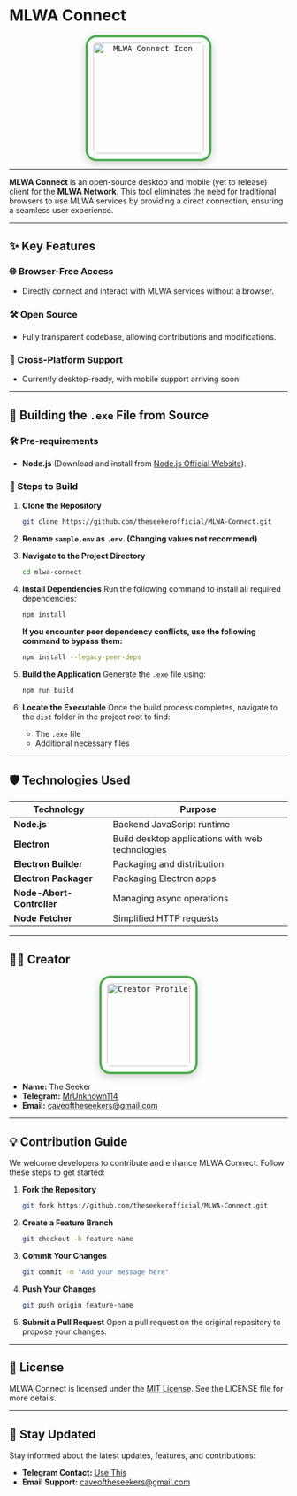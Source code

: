 # MLWA Connect

<p align="center">
  <a href="https://github.com/theseekerofficial">
    <kbd>
      <img width="200" src="https://i.ibb.co/W6xpkwN/favicon.png" alt="MLWA Connect Icon" style="border: 4px solid #4CAF50; border-radius: 20px; padding: 10px; box-shadow: 0 4px 15px rgba(0,0,0,0.2);">
    </kbd>
  </a>
</p>

---

**MLWA Connect** is an open-source desktop and mobile (yet to release) client for the **MLWA Network**. This tool eliminates the need for traditional browsers to use MLWA services by providing a direct connection, ensuring a seamless user experience.

---

## ✨ Key Features

### 🌐 Browser-Free Access
- Directly connect and interact with MLWA services without a browser.

### 🛠️ Open Source
- Fully transparent codebase, allowing contributions and modifications.

### 📱 Cross-Platform Support
- Currently desktop-ready, with mobile support arriving soon!

---

## 🚀 Building the `.exe` File from Source

### 🛠️ Pre-requirements
- **Node.js** (Download and install from [Node.js Official Website](https://nodejs.org)).

### 📝 Steps to Build

1. **Clone the Repository**
   ```bash
   git clone https://github.com/theseekerofficial/MLWA-Connect.git
   ```

2. **Rename `sample.env` as `.env`. (Changing values not recommend)**

3. **Navigate to the Project Directory**
   ```bash
   cd mlwa-connect
   ```

4. **Install Dependencies**
   Run the following command to install all required dependencies:
   ```bash
   npm install
   ```
   __If you encounter peer dependency conflicts, use the following command to bypass them:__
   ```bash
   npm install --legacy-peer-deps
   ```

5. **Build the Application**
   Generate the `.exe` file using:
   ```bash
   npm run build
   ```

6. **Locate the Executable**
   Once the build process completes, navigate to the `dist` folder in the project root to find:
    - The `.exe` file
    - Additional necessary files

---

## 🛡️ Technologies Used

| Technology                | Purpose                                          |
|---------------------------|--------------------------------------------------|
| **Node.js**               | Backend JavaScript runtime                       |
| **Electron**              | Build desktop applications with web technologies |
| **Electron Builder**      | Packaging and distribution                       |
| **Electron Packager**     | Packaging Electron apps                          |
| **Node-Abort-Controller** | Managing async operations                        |
| **Node Fetcher**          | Simplified HTTP requests                         |

---

## 🧑‍💻 Creator

<p align="center">
  <a href="https://github.com/theseekerofficial">
    <kbd>
      <img width="150" src="https://telegra.ph/file/427ce80574e3b159272d1.jpg" alt="Creator Profile" style="border: 4px solid #4CAF50; border-radius: 20px; padding: 10px; box-shadow: 0 4px 15px rgba(0,0,0,0.2);">
    </kbd>
  </a>
</p>

- **Name:** The Seeker
- **Telegram:** [MrUnknown114](https://t.me/MrUnknown114)
- **Email:** [caveoftheseekers@gmail.com](mailto:caveoftheseekers@gmail.com)

---

## 💡 Contribution Guide

We welcome developers to contribute and enhance MLWA Connect. Follow these steps to get started:

1. **Fork the Repository**
   ```bash
   git fork https://github.com/theseekerofficial/MLWA-Connect.git
   ```

2. **Create a Feature Branch**
   ```bash
   git checkout -b feature-name
   ```

3. **Commit Your Changes**
   ```bash
   git commit -m "Add your message here"
   ```

4. **Push Your Changes**
   ```bash
   git push origin feature-name
   ```

5. **Submit a Pull Request**
   Open a pull request on the original repository to propose your changes.

---

## 📜 License

MLWA Connect is licensed under the [MIT License](./LICENSE.md). See the LICENSE file for more details.

---

## 🎉 Stay Updated

Stay informed about the latest updates, features, and contributions:

- **Telegram Contact:** [Use This](https://t.me/MrUnknown114)
- **Email Support:** [caveoftheseekers@gmail.com](mailto:caveoftheseekers@gmail.com)

